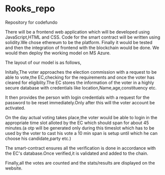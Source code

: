 # Rooks_repo
Repository for codefundo

There will be a frontend web application which will be developed using JavaScript,HTML and CSS.
Code for the smart contract will be written using solidity.We chose ethereum to be the platform.
Finally it would be tested and then the integration of frontend with the blockchain would be done.
We would then deploy the working model on MS Azure.

The layout of our model is as follows,

Initally,The voter approaches the election commission with a request to be able to vote,the EC,checking for the requirements and once the voter has cleared for eligiblity.The EC stores the information of the voter in a highly secure database with credentials like location,Name,age,constituency etc.

It then provides the person with login credentials with a request for the password to be reset immediately.Only after this will the voter account be activated.

On the day actual voting takes place,the voter would be able to login in the appropriate time slot alloted by the EC which should span for about 45 minutes.(a otp will be generated only during this timeslot which has to be used by the voter to cast his vote a 10 min span is setup until which he can choose his candidate,party etc.)

The smart-contract ensures all the verification is done in accordance with the EC's database.Once verified,it is validated and added to the chain.

Finally,all the votes are counted and the stats/results are displayed on the website.
